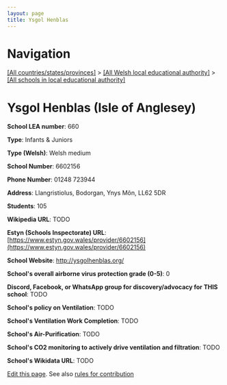 ```yaml
---
layout: page
title: Ysgol Henblas
---
```

# Navigation

[[All countries/states/provinces]](../../..) > [[All Welsh local educational authority]](../..) > [[All schools in local educational authority]](..)

# Ysgol Henblas (Isle of Anglesey)

**School LEA number**: 660

**Type**: Infants & Juniors

**Type (Welsh)**: Welsh medium

**School Number**: 6602156

**Phone Number**: 01248 723944

**Address**: Llangristiolus, Bodorgan, Ynys Môn, LL62 5DR

**Students**: 105

**Wikipedia URL**: TODO

**Estyn (Schools Inspectorate) URL**: [https://www.estyn.gov.wales/provider/6602156](https://www.estyn.gov.wales/provider/6602156)

**School Website**: http://ysgolhenblas.org/

**School's overall airborne virus protection grade (0-5)**: 0

**Discord, Facebook, or WhatsApp group for discovery/advocacy for THIS school**: TODO

**School's policy on Ventilation**: TODO

**School's Ventilation Work Completion**: TODO

**School's Air-Purification**: TODO

**School's CO2 monitoring to actively drive ventilation and filtration**: TODO

**School's Wikidata URL**: TODO




[Edit this page](https://github.com/ventilate-schools/Wales/edit/prif/./Isle_of_Anglesey/Ysgol_Henblas.md). See also [rules for contribution](../../../contribution-rules/)